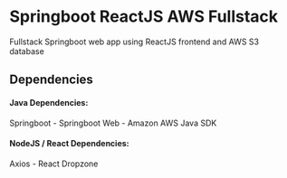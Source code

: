 
# Springboot ReactJS AWS Fullstack

Fullstack Springboot web app using ReactJS frontend and AWS S3 database




## Dependencies
#### Java Dependencies: 
Springboot -
Springboot Web -
Amazon AWS Java SDK

#### NodeJS / React Dependencies:

Axios -
React Dropzone
